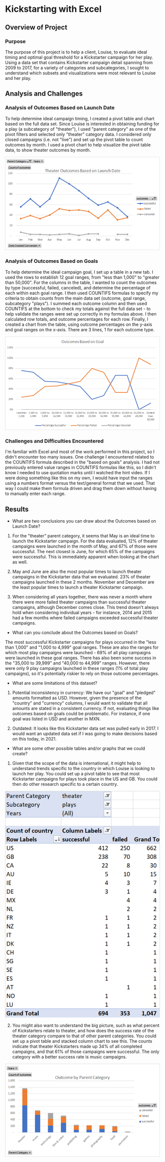 # Kickstarting with Excel

## Overview of Project

### Purpose

The purpose of this project is to help a client, Louise, to evaluate ideal timing and optimal goal threshold for a Kickstarter campaign for her play. Using a data set that contains Kickstarter campaign detail spanning from 2009 to 2017, for a variety of categories and subcategories, I sought to understand which subsets and visualizations were most relevant to Louise and her play.

## Analysis and Challenges

### Analysis of Outcomes Based on Launch Date

To help determine ideal campaign timing, I created a pivot table and chart based on the full data set. Since Louise is interested in obtaining funding for a play (a subcategory of "theater"), I used "parent category" as one of the pivot filters and selected only "theater" category data. I considered only closed campaigns (i.e. not "live") and set up the pivot table to count outcomes by month. I used a pivot chart to help visualize the pivot table data, to show theater outcomes by month.

![Launch Date Chart](/Resources/Theater_Outcomes_vs_Launch.png)

### Analysis of Outcomes Based on Goals

To help determine the ideal campaign goal, I set up a table in a new tab. I used the rows to establish 12 goal ranges, from "less than 1,000" to "greater than 50,000". For the columns in the table, I wanted to count the outcomes by type (successful, failed, canceled), and determine the percentage of each within each goal range. I then used COUNTIFS formulas to specify my criteria to obtain counts from the main data set (outcome, goal range, subcategory "plays"). I summed each outcome column and then used COUNTIFS at the bottom to check my totals against the full data set - to help validate the ranges were set up correctly in my formulas above. I then calculated row totals, and outcome percentages for each row. Finally, I created a chart from the table, using outcome percentages on the y-axis and goal ranges on the x-axis. There are 3 lines, 1 for each outcome type.

![Goal Range Chart](/Resources/Outcomes_vs_Goals.png)

### Challenges and Difficulties Encountered

I'm familiar with Excel and most of the work performed in this project, so I didn't encounter too many issues. One challenge I encountered related to the COUNTIFS formula described in the "based on goals" analysis. I had not previously entered value ranges in COUNTIFS formulas like this, so I didn't know I needed to use quotation marks until I watched the hint video. If I were doing something like this on my own, I would have input the ranges using a numbers format versus the text/general format that we used. That way I could make them formula driven and drag them down without having to manually enter each range.

## Results

- What are two conclusions you can draw about the Outcomes based on Launch Date?

1. For the "theater" parent category, it seems that May is an ideal time to launch the Kickstarter campaign. For the data evaluated, 12% of theater campaigns were launched in the month of May, and 67% of those were successful. The next closest is June, for which 65% of the campaigns were successful. This is immediately apparent when looking at the chart as well.

2. May and June are also the most popular times to launch theater campaigns in the Kickstarter data that we evaluated. 23% of theater campaigns launched in these 2 months. November and December are the least popular times to launch a theater Kickstarter campaign.

3. When considering all years together, there was never a month where there were more failed theater campaigns than successful theater campaigns, although December comes close. This trend doesn't always hold when considering individual years - for instance, 2014 and 2015 had a few months where failed campaigns exceeded successful theater campaigns.

- What can you conclude about the Outcomes based on Goals?

The most successful Kickstarter campaigns for plays occurred in the "less than 1,000" and "1,000 to 4,999" goal ranges. These are also the ranges for which most play campaigns were launched - 69% of all play campaigns were launched in these goal ranges. There has also been some success in the "35,000 to 39,999" and "40,000 to 44,999" ranges. However, there were only 9 play campaigns launched in these ranges (1% of total play campaigns), so it's potentially riskier to rely on those outcome percentages.

- What are some limitations of this dataset?

1. Potential inconsistency in currency: We have our "goal" and "pledged" amounts formatted as USD. However, given the presence of the "country" and "currency" columns, I would want to validate that all amounts are stated in a consistent currency. If not, evaluating things like outcomes based on goals could be problematic. For instance, if one goal was listed in USD and another in MXN.

2. Outdated: It looks like this Kickstarter data set was pulled early in 2017. I would want an updated data set if I was going to make decisions based on this today, in 2021. 

- What are some other possible tables and/or graphs that we could create?

1. Given that the scope of the data is international, it might help to understand trends specific to the country in which Louise is looking to launch her play. You could set up a pivot table to see that most Kickstarter campaigns for plays took place in the US and GB. You could then do other research specific to a certain country.

![Country Pivot](/Resources/Theater_Outcomes_by_Country_Pivot.png)

2. You might also want to understand the big picture, such as what percent of Kickstarters relate to theater, and how does the success rate of the theater category compare to that of other parent categories. You could set up a pivot table and stacked column chart to see this. The counts indicate that theater Kickstarters made up 34% of all completed campaigns, and that 61% of those campaigns were successful. The only category with a better success rate is music campaigns.

![Outcome by Parent Chart](/Resources/Kickstarter_Outcome_by_Parent_Category.png)
